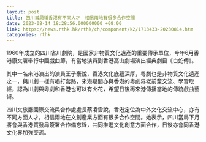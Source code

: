 ```yaml
---
layout: post
title: 四川當局稱香港有不同人才　相信兩地有很多合作空間
date: 2023-08-14 18:28:56.000000000 +08:00
link: https://news.rthk.hk/rthk/ch/component/k2/1713433-20230814.htm
categories: rthk
---
```


1960年成立的四川省川劇院，是國家非物質文化遺產的重要傳承單位，今年6月香港康文署舉行中國戲曲節，有當地演員到香港高山劇場演出經典劇目《白蛇傳》。

其中一名來港演出的演員王子豪說，香港文化底蘊深厚，粵劇也是非物質文化遺產之一，與川劇一樣有唱打套路，來港期間亦與香港的粵劇界老前輩交流、學習取經，認為川劇與粵劇和香港也可以有火花，希望日後再來港傳播當地的傳統戲曲藝術。

四川文旅廳國際交流與合作處處長蔡凌雲說，香港定位為中外文化交流中心，亦有不同方面人才，相信兩地在文創產業方面有很多合作空間。她表示，四川當局下月將會與香港貿發局簽署合作備忘錄，共同推進文化創意方面合作，日後亦會同香港文化界加強交流。
